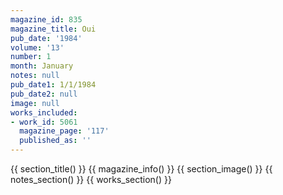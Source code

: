 ```yaml
---
magazine_id: 835
magazine_title: Oui
pub_date: '1984'
volume: '13'
number: 1
month: January
notes: null
pub_date1: 1/1/1984
pub_date2: null
image: null
works_included:
- work_id: 5061
  magazine_page: '117'
  published_as: ''
---
```


{{ section_title() }}
{{ magazine_info() }}
{{ section_image() }}
{{ notes_section() }}
{{ works_section() }}

